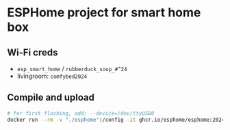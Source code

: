 # ESPHome project for smart home box

## Wi-Fi creds
- `esp_smart_home` / `rubberduck_soup_#^24`
- livingroom: `comfybed2024`

## Compile and upload
```bash
# for first flashing, add: --device=/dev/ttyUSB0
docker run --rm -v "./esphome":/config -it ghcr.io/esphome/esphome:2024.10.3 run smarthome.yaml
```
